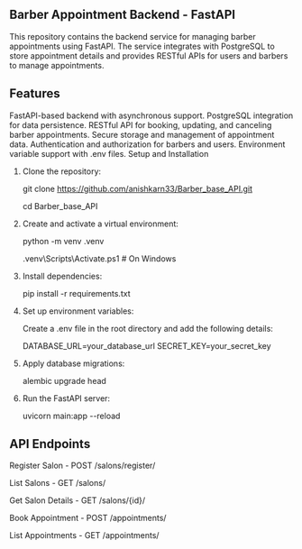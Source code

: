 
## Barber Appointment Backend - FastAPI
This repository contains the backend service for managing barber appointments using FastAPI. The service integrates with PostgreSQL to store appointment details and provides RESTful APIs for users and barbers to manage appointments.

## Features

FastAPI-based backend with asynchronous support.
PostgreSQL integration for data persistence.
RESTful API for booking, updating, and canceling barber appointments.
Secure storage and management of appointment data.
Authentication and authorization for barbers and users.
Environment variable support with .env files.
Setup and Installation

1. Clone the repository:
   
    git clone https://github.com/anishkarn33/Barber_base_API.git

    cd Barber_base_API

2. Create and activate a virtual environment:
   
    python -m venv .venv

    .venv\Scripts\Activate.ps1  # On Windows

3. Install dependencies:
   
    pip install -r requirements.txt

4. Set up environment variables:
   
   Create a .env file in the root directory and add the following details:

    DATABASE_URL=your_database_url
    SECRET_KEY=your_secret_key

5. Apply database migrations:

   alembic upgrade head

6. Run the FastAPI server:

   uvicorn main:app --reload

 ## API Endpoints

Register Salon - POST /salons/register/

List Salons - GET /salons/

Get Salon Details - GET /salons/{id}/

Book Appointment - POST /appointments/

List Appointments - GET /appointments/

